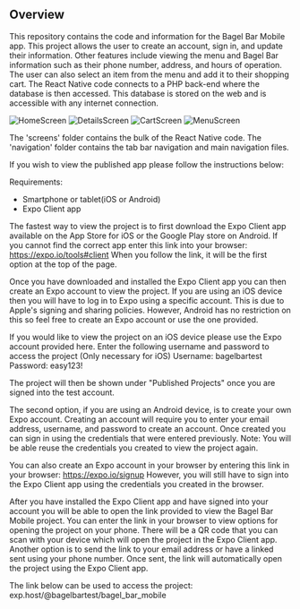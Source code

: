 <h2>Overview</h2>
This repository contains the code and information for the Bagel Bar Mobile app. This project allows the user to create
an account, sign in, and update their information. Other features include viewing the menu and Bagel Bar information such as
their phone number, address, and hours of operation. The user can also select an item from the menu and add it to their
shopping cart.
The React Native code connects to a PHP back-end where the database is then accessed. This database is stored on the web and is
accessible with any internet connection.

![HomeScreen](http://acad.kutztown.edu/~smagr173/GitHub/homeimg.png) ![DetailsScreen](http://acad.kutztown.edu/~smagr173/GitHub/details.png)
![CartScreen](http://acad.kutztown.edu/~smagr173/GitHub/cartImg.png) ![MenuScreen](http://acad.kutztown.edu/~smagr173/GitHub/menu.png)

The 'screens' folder contains the bulk of the React Native code. The 'navigation' folder contains the tab bar navigation and
main navigation files.

If you wish to view the published app please follow the instructions below:

Requirements:
 - Smartphone or tablet(iOS or Android)
 - Expo Client app
 
The fastest way to view the project is to first download the Expo Client app available on the App Store for iOS or the Google Play
store on Android. If you cannot find the correct app enter this link into your browser: https://expo.io/tools#client
When you follow the link, it will be the first option at the top of the page.

Once you have downloaded and installed the Expo Client app you can then create an Expo account to view the project. If you are
using an iOS device then you will have to log in to Expo using a specific account. This is due to Apple's signing and sharing
policies. However, Android has no restriction on this so feel free to create an Expo account or use the one provided.

If you would like to view the project on an iOS device please use the Expo account provided here.
Enter the following username and password to access the project (Only necessary for iOS)
Username: bagelbartest
Password: easy123!

The project will then be shown under "Published Projects" once you are signed into the test account.

The second option, if you are using an Android device, is to create your own Expo account. Creating an account will require you to
enter your email address, username, and password to create an account. Once created you can sign in using the credentials that were
entered previously. Note: You will be able reuse the credentials you created to view the project again.

You can also create an Expo account in your browser by entering this link in your browser: https://expo.io/signup
However, you will still have to sign into the Expo Client app using the credentials you created in the browser.

After you have installed the Expo Client app and have signed into your account you will be able to open the link provided to view
the Bagel Bar Mobile project. You can enter the link in your browser to view options for opening the project on your phone.
There will be a QR code that you can scan with your device which will open the project in the Expo Client app. Another option is to
send the link to your email address or have a linked sent using your phone number. Once sent, the link will automatically open
the project using the Expo Client app.

The link below can be used to access the project:
exp.host/@bagelbartest/bagel_bar_mobile
